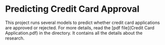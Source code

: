 # Predicting Credit Card Approval
This project runs several models to predict whether credit card applications are approved or rejected. For more details, read the [pdf file](Credit Card Application.pdf) in the directory. It contains all the details about the research.

